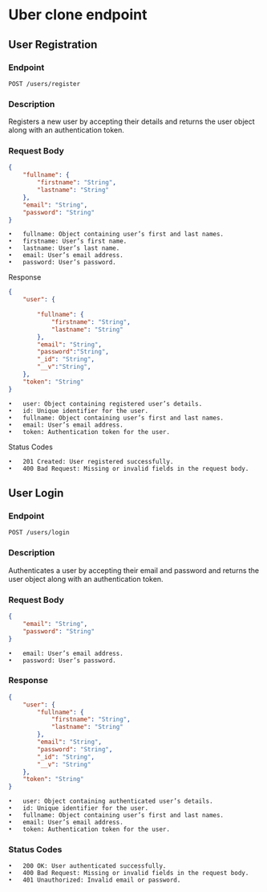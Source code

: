 # Uber clone endpoint

## User Registration

### Endpoint
`POST /users/register`

### Description
Registers a new user by accepting their details and returns the user object along with an authentication token.

### Request Body
```json
{
    "fullname": {
        "firstname": "String",
        "lastname": "String"
    },
    "email": "String",
    "password": "String"
}

```

	•	fullname: Object containing user’s first and last names.
	•	firstname: User’s first name.
	•	lastname: User’s last name.
	•	email: User’s email address.
	•	password: User’s password.

Response

``` json
{
    "user": {
        
        "fullname": {
            "firstname": "String",
            "lastname": "String"
        },
        "email": "String",
        "password":"String",
        "_id": "String",
        "__v":"String",
    },
    "token": "String"
}

```

	•	user: Object containing registered user’s details.
	•	id: Unique identifier for the user.
	•	fullname: Object containing user’s first and last names.
	•	email: User’s email address.
	•	token: Authentication token for the user.

Status Codes

	•	201 Created: User registered successfully.
	•	400 Bad Request: Missing or invalid fields in the request body.

## User Login

### Endpoint
`POST /users/login`

### Description
Authenticates a user by accepting their email and password and returns the user object along with an authentication token.

### Request Body
```json
{
    "email": "String",
    "password": "String"
}
```

	•	email: User’s email address.
	•	password: User’s password.

### Response
```json
{
    "user": {
        "fullname": {
            "firstname": "String",
            "lastname": "String"
        },
        "email": "String",
        "password": "String",
        "_id": "String",
        "__v": "String"
    },
    "token": "String"
}
```

	•	user: Object containing authenticated user’s details.
	•	id: Unique identifier for the user.
	•	fullname: Object containing user’s first and last names.
	•	email: User’s email address.
	•	token: Authentication token for the user.

### Status Codes

	•	200 OK: User authenticated successfully.
	•	400 Bad Request: Missing or invalid fields in the request body.
	•	401 Unauthorized: Invalid email or password.